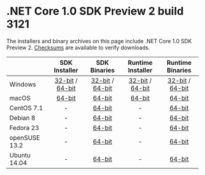 # .NET Core 1.0 SDK Preview 2 build 3121

The installers and binary archives on this page include .NET Core 1.0 SDK Preview 2. [Checksums](https://dotnetcli.blob.core.windows.net/dotnet/checksums/1.0-SDK-Preview-2-3121-SHA.txt) are available to verify downloads.

|                         | SDK Installer                                        | SDK Binaries                                        | Runtime Installer | Runtime Binaries |
| ----------------------- | :----------------------------------------------: | :----------------------------------------------:| :--: | :--: |
| Windows                 | [32-bit](https://go.microsoft.com/fwlink/?LinkID=809123) / [64-bit](https://go.microsoft.com/fwlink/?LinkID=809122)  | [32-bit](https://go.microsoft.com/fwlink/?LinkID=809127) / [64-bit](https://go.microsoft.com/fwlink/?LinkID=809126) | [32-bit](https://go.microsoft.com/fwlink/?LinkID=809110) / [64-bit](https://go.microsoft.com/fwlink/?LinkID=809109) | [32-bit](https://go.microsoft.com/fwlink/?LinkID=809116) / [64-bit](https://go.microsoft.com/fwlink/?LinkID=809115) |
| macOS                   | [64-bit](https://go.microsoft.com/fwlink/?LinkID=809124)  | [64-bit](https://go.microsoft.com/fwlink/?LinkID=809128)                          | [64-bit](https://go.microsoft.com/fwlink/?LinkID=809111) | [64-bit](dotnet-osx-x64.1.0.0.tar.gz) |
| CentOS 7.1              | -                                                         | [64-bit](https://go.microsoft.com/fwlink/?LinkID=809131)                          | - | [64-bit](https://go.microsoft.com/fwlink/?LinkID=809120) |
| Debian 8                | -                                                         | [64-bit](https://go.microsoft.com/fwlink/?LinkID=809130)                          | - | [64-bit](https://go.microsoft.com/fwlink/?LinkID=809119) |
| Fedora 23               | -                                                         | [64-bit](https://go.microsoft.com/fwlink/?LinkID=816869)                          | - | [64-bit](https://go.microsoft.com/fwlink/?LinkID=816874) |
| openSUSE 13.2           | -                                                         | [64-bit](https://go.microsoft.com/fwlink/?LinkID=816867)                          | - | [64-bit](https://go.microsoft.com/fwlink/?LinkID=816873) |
| Ubuntu 14.04            | -                                                         | [64-bit](https://go.microsoft.com/fwlink/?LinkID=809129)                          | - | [64-bit](https://go.microsoft.com/fwlink/?LinkID=809118) |